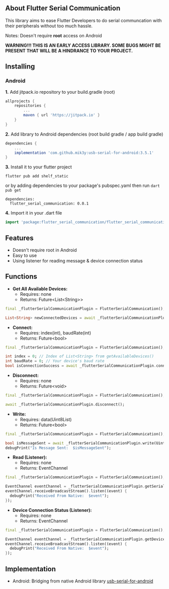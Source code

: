 ## About Flutter Serial Communication

This library aims to ease Flutter Developers to do serial communcation with their peripherals without too much hassle.

Notes: Doesn't require **root** access on Android

**WARNING!!! THIS IS AN EARLY ACCESS LIBRARY. SOME BUGS MIGHT BE PRESENT THAT WILL BE A HINDRANCE TO YOUR PROJECT.**

## Installing

### Android
**1.** Add jitpack.io repository to your build.gradle (root)
```gradle
allprojects {
    repositories {
        ...
        maven { url 'https://jitpack.io' }
    }
}
```
**2.** Add library to Android dependencies (root build gradle / app build gradle)
```gradle
dependencies {
    ...
    implementation 'com.github.mik3y:usb-serial-for-android:3.5.1'
}
```
**3.** Install it to your flutter project
```
flutter pub add shelf_static
```
or by adding dependencies to your package's pubspec.yaml then run `dart pub get`
```
dependencies:
  flutter_serial_communication: 0.0.1
```

**4.** Import it in your .dart file
```dart
import 'package:flutter_serial_communication/flutter_serial_communication.dart';
```


## Features
- Doesn't require root in Android
- Easy to use
- Using listener for reading message & device connection status

## Functions

- **Get All Available Devices:**
  - Requires: none
  - Returns: Future<List\<String>>
```dart
final _flutterSerialCommunicationPlugin = FlutterSerialCommunication();

List<String> newConnectedDevices = await _flutterSerialCommunicationPlugin.getAvailableDevices() ?? [];
```

- **Connect:**
  - Requires: index(int), baudRate(int)
  - Returns: Future\<bool>
```dart
final _flutterSerialCommunicationPlugin = FlutterSerialCommunication();

int index = 0; // Index of List<String> from getAvailableDevices()
int baudRate = 0; // Your device's baud rate
bool isConnectionSuccess = await _flutterSerialCommunicationPlugin.connect(index, baudRate);
```

- **Disconnect:**
  - Requires: none
  - Returns: Future\<void>
```dart
final _flutterSerialCommunicationPlugin = FlutterSerialCommunication();

await _flutterSerialCommunicationPlugin.disconnect();
```

- **Write:**
  - Requires: data(Uint8List)
  - Returns: Future\<bool>
```dart
final _flutterSerialCommunicationPlugin = FlutterSerialCommunication();

bool isMessageSent = await _flutterSerialCommunicationPlugin.write(Uint8List.fromList([0xBB, 0x00, 0x22, 0x00, 0x00, 0x22, 0x7E]));
debugPrint("Is Message Sent:  $isMessageSent");
```
- **Read (Listener):**
  - Requires: none
  - Returns: EventChannel
```dart
final _flutterSerialCommunicationPlugin = FlutterSerialCommunication();

EventChannel eventChannel = _flutterSerialCommunicationPlugin.getSerialMessageListener();
eventChannel.receiveBroadcastStream().listen((event) {
  debugPrint("Received From Native:  $event");
});
```

- **Device Connection Status (Listener):**
  - Requires: none
  - Returns: EventChannel
```dart
final _flutterSerialCommunicationPlugin = FlutterSerialCommunication();

EventChannel eventChannel = _flutterSerialCommunicationPlugin.getDeviceConnectionListener();
eventChannel.receiveBroadcastStream().listen((event) {
  debugPrint("Received From Native:  $event");
});
```


## Implementation
* Android: Bridging from native Android library [usb-serial-for-android](https://github.com/mik3y/usb-serial-for-android)